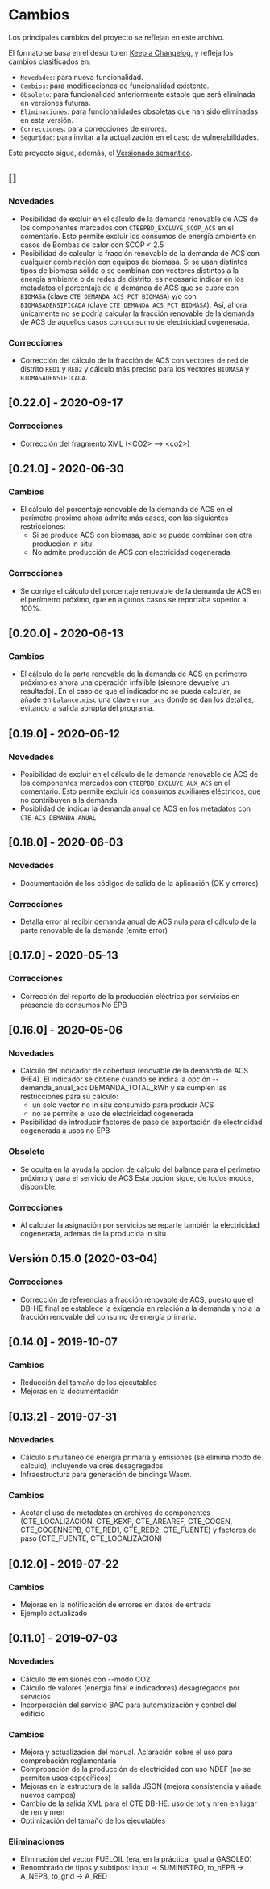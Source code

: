 # Cambios

Los principales cambios del proyecto se reflejan en este archivo.

El formato se basa en el descrito en [Keep a Changelog](https://keepachangelog.com/en/1.0.0/), y refleja los cambios clasificados en:

- `Novedades`: para nueva funcionalidad.
- `Cambios`: para modificaciones de funcionalidad existente.
- `Obsoleto`: para funcionalidad anteriormente estable que será eliminada en versiones futuras.
- `Eliminaciones`: para funcionalidades obsoletas que han sido eliminadas en esta versión.
- `Correcciones`: para correcciones de errores.
- `Seguridad`: para invitar a la actualización en el caso de vulnerabilidades.

Este proyecto sigue, además, el [Versionado semántico](https://semver.org/spec/v2.0.0.html).

## []

### Novedades

- Posibilidad de excluir en el cálculo de la demanda renovable de ACS de
  los componentes marcados con `CTEEPBD_EXCLUYE_SCOP_ACS` en el comentario.
  Esto permite excluir los consumos de energía ambiente en casos de Bombas de calor con SCOP < 2.5
- Posibilidad de calcular la fracción renovable de la demanda de ACS con cualquier combinación con equipos de biomasa.
  Si se usan distintos tipos de biomasa sólida o se combinan con vectores distintos a la energía ambiente o de redes de distrito, es necesario indicar en los metadatos
  el porcentaje de la demanda de ACS que se cubre con `BIOMASA` (clave `CTE_DEMANDA_ACS_PCT_BIOMASA`) y/o con `BIOMASADENSIFICADA` (clave `CTE_DEMANDA_ACS_PCT_BIOMASA`).
  Así, ahora únicamente no se podría calcular la fracción renovable de la demanda de ACS de aquellos casos con consumo de electricidad cogenerada.

### Correcciones

- Corrección del cálculo de la fracción de ACS con vectores de red de distrito `RED1` y `RED2` y cálculo más preciso para los vectores `BIOMASA` y `BIOMASADENSIFICADA`.

## [0.22.0] - 2020-09-17

### Correcciones

- Corrección del fragmento XML (\<CO2> --> \<co2>)

## [0.21.0] - 2020-06-30

### Cambios

- El cálculo del porcentaje renovable de la demanda de ACS en el perímetro próximo ahora admite más casos, con las siguientes restricciones:
  - Si se produce ACS con biomasa, solo se puede combinar con otra producción in situ
  - No admite producción de ACS con electricidad cogenerada

### Correcciones

- Se corrige el cálculo del porcentaje renovable de la demanda de ACS en el perímetro próximo, que en algunos casos se reportaba superior al 100%.

## [0.20.0] - 2020-06-13

### Cambios

- El cálculo de la parte renovable de la demanda de ACS en perímetro próximo es ahora una
  operación infalible (siempre devuelve un resultado). En el caso de que el indicador no se pueda calcular, se añade en `balance.misc` una clave `error_acs` donde se dan los detalles, evitando la salida abrupta del programa.

## [0.19.0] - 2020-06-12

### Novedades

- Posibilidad de excluir en el cálculo de la demanda renovable de ACS de
  los componentes marcados con `CTEEPBD_EXCLUYE_AUX_ACS` en el comentario.
  Esto permite excluir los consumos auxiliares eléctricos, que no
  contribuyen a la demanda.
- Posiblidad de indicar la demanda anual de ACS en los metadatos con `CTE_ACS_DEMANDA_ANUAL`

## [0.18.0] - 2020-06-03

### Novedades

- Documentación de los códigos de salida de la aplicación (OK y errores)

### Correcciones

- Detalla error al recibir demanda anual de ACS nula para el cálculo de la parte renovable de la demanda (emite error)

## [0.17.0] - 2020-05-13

### Correcciones

- Corrección del reparto de la producción eléctrica por servicios en presencia de consumos No EPB

## [0.16.0] - 2020-05-06

### Novedades

- Cálculo del indicador de cobertura renovable de la demanda de ACS (HE4).
  El indicador se obtiene cuando se indica la opción --demanda_anual_acs DEMANDA_TOTAL_kWh y se cumplen las restricciones para su cálculo:
  - un solo vector no in situ consumido para producir ACS
  - no se permite el uso de electricidad cogenerada
- Posibilidad de introducir factores de paso de exportación de electricidad cogenerada a usos no EPB

### Obsoleto

- Se oculta en la ayuda la opción de cálculo del balance para el perímetro próximo y para el servicio de ACS
  Esta opción sigue, de todos modos, disponible.

### Correcciones

- Al calcular la asignación por servicios se reparte también la electricidad cogenerada, además de la producida in situ

## Versión 0.15.0 (2020-03-04)

### Correcciones

- Corrección de referencias a fracción renovable de ACS, puesto que el DB-HE final se establece la exigencia en relación a la demanda y no a la fracción renovable del consumo de energía primaria.

## [0.14.0] - 2019-10-07

### Cambios

- Reducción del tamaño de los ejecutables
- Mejoras en la documentación

## [0.13.2] - 2019-07-31

### Novedades

- Cálculo simultáneo de energía primaria y emisiones (se elimina modo de cálculo), incluyendo valores desagregados
- Infraestructura para generación de bindings Wasm.

### Cambios

- Acotar el uso de metadatos en archivos de componentes (CTE_LOCALIZACION, CTE_KEXP, CTE_AREAREF, CTE_COGEN, CTE_COGENNEPB, CTE_RED1, CTE_RED2, CTE_FUENTE) y factores de paso (CTE_FUENTE, CTE_LOCALIZACION)

## [0.12.0] - 2019-07-22

### Cambios

- Mejoras en la notificación de errores en datos de entrada
- Ejemplo actualizado

## [0.11.0] - 2019-07-03

### Novedades

- Cálculo de emisiones con --modo CO2
- Cálculo de valores (energía final e indicadores) desagregados por servicios
- Incorporación del servicio BAC para automatización y control del edificio

### Cambios

- Mejora y actualización del manual. Aclaración sobre el uso para comprobación reglamentaria
- Comprobación de la producción de electricidad con uso NDEF (no se permiten usos específicos)
- Mejoras en la estructura de la salida JSON (mejora consistencia y añade nuevos campos)
- Cambio de la salida XML para el CTE DB-HE: uso de tot y nren en lugar de ren y nren
- Optimización del tamaño de los ejecutables

### Eliminaciones

- Eliminación del vector FUELOIL (era, en la práctica, igual a GASOLEO)
- Renombrado de tipos y subtipos: input -> SUMINISTRO, to_nEPB -> A_NEPB, to_grid -> A_RED
